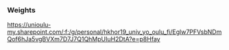 ### Weights
https://unioulu-my.sharepoint.com/:f:/g/personal/hkhor19_univ_yo_oulu_fi/Eglw7PFVsbNDmQof6hJa5vgBVXm7D7J7Q1QhMpUIuH2DtA?e=p8Hfay
